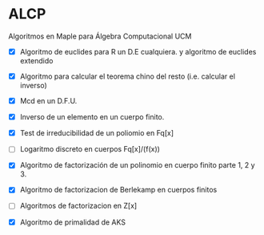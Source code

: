 # ALCP
Algoritmos en Maple para Álgebra Computacional UCM

- [x] Algoritmo de euclides para R un D.E cualquiera. y algoritmo de euclides extendido

- [x] Algoritmo para calcular el teorema chino del resto (i.e. calcular el inverso) 

- [x] Mcd en un D.F.U.

- [x] Inverso de un elemento en un cuerpo finito. 	

- [x] Test de irreducibilidad de un poliomio en Fq[x]

- [ ] Logaritmo discreto en cuerpos Fq[x]/(f(x))

- [x] Algoritmo de factorización de un polinomio en cuerpo finito parte 1, 2 y 3.

- [x] Algoritmo de factorizacion de Berlekamp en cuerpos finitos 

- [ ] Algoritmos de factorizacion en Z[x]

- [x] Algoritmo de primalidad de AKS
